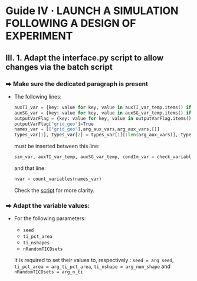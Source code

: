 # Guide IV  · LAUNCH A SIMULATION FOLLOWING A DESIGN OF EXPERIMENT
## III. 1. Adapt the interface.py script to allow changes via the batch script
### ⮕ Make sure the dedicated paragraph is present
- The following lines:
  ```python
  auxTI_var = {key: value for key, value in auxTI_var_temp.items() if key in arg_aux_vars}
  auxSG_var = {key: value for key, value in auxSG_var_temp.items() if key in arg_aux_vars}
  outputVarFlag = {key: value for key, value in outputVarFlag.items() if key in arg_aux_vars}
  outputVarFlag["grid_geo"]=True
  names_var = [["grid_geo"],arg_aux_vars,arg_aux_vars,[]]
  types_var[1], types_var[2] = types_var[1][:len(arg_aux_vars)], types_var[2][:len(arg_aux_vars)]
  ```
  must be inserted between this line:
  ```python
  sim_var, auxTI_var_temp, auxSG_var_temp, condIm_var = check_variables(sim_var, auxTI_var_temp, auxSG_var_temp, condIm_var, names_var, types_var, novalue)
  ```
  and that line:
  ```python
  nvar = count_variables(names_var)
  ```
  Check the [script](https://github.com/AxMeNi/GeoclassificationMPS/blob/550f1475c31712f36b88f58970c87cfa25ba08e3/src/interface.py#L135) for more clarity.
### ⮕ Adapt the variable values:
- For the following parameters:
  - `seed`
  - `ti_pct_area`
  - `ti_nshapes`
  - `nRandomTICDsets`

   It is required to set their values to, respectively : `seed = arg_seed`, `ti_pct_area = arg_ti_pct_area`, `ti_nshape = arg_num_shape` and `nRandomTICDsets = arg_n_ti
    `
